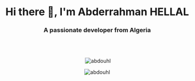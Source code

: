 <!--
### Hi there 👋


**abdouhl/abdouhl** is a ✨ _special_ ✨ repository because its `README.md` (this file) appears on your GitHub profile.

Here are some ideas to get you started:

- 🔭 I’m currently working on ...
- 🌱 I’m currently learning ...
- 👯 I’m looking to collaborate on ...
- 🤔 I’m looking for help with ...
- 💬 Ask me about ...
- 📫 How to reach me: ...
- 😄 Pronouns: ...
- ⚡ Fun fact: ...
-->

<h1 align="center">Hi there 👋, I'm Abderrahman HELLAL</h1>
<h3 align="center">A passionate developer from Algeria</h3>
<br>
<br>


<p align="center">&nbsp;<img align="center" src="https://github-readme-stats.vercel.app/api?username=abdouhl&show_icons=true&locale=en" alt="abdouhl" /></p>

<p align="center"><img align="center" src="https://github-readme-streak-stats.herokuapp.com/?user=abdouhl&" alt="abdouhl" /></p>
